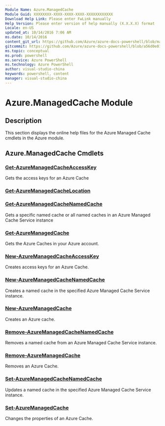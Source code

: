 ```yaml
---
Module Name: Azure.ManagedCache
Module Guid: XXXXXXXX-XXXX-XXXX-XXXX-XXXXXXXXXXXX
Download Help Link: Please enter FwLink manually
Help Version: Please enter version of help manually (X.X.X.X) format
Locale: en-US
updated_at: 10/14/2016 7:06 AM
ms.date: 10/14/2016
content_git_url: https://github.com/Azure/azure-docs-powershell/blob/master/azureps-cmdlets-docs/ServiceManagement/Azure.ManagedCache/v0.9.8/CmdletMDs/Azure.ManagedCache.md
gitcommit: https://github.com/Azure/azure-docs-powershell/blob/a56d0e01e65c2c33aa2af13dd29addc94ead6e88/azureps-cmdlets-docs/ServiceManagement/Azure.ManagedCache/v0.9.8/CmdletMDs/Azure.ManagedCache.md
ms.topic: conceptual
ms.prod: powershell
ms.service: Azure PowerShell
ms.technology: Azure PowerShell
author: visual-studio-china
keywords: powershell, content
manager: visual-studio-china
---
```


# Azure.ManagedCache Module
## Description
This section displays the online help files for the Azure Managed Cache cmdlets in the Azure module.

## Azure.ManagedCache Cmdlets
### [Get-AzureManagedCacheAccessKey](Get-AzureManagedCacheAccessKey.md)
Gets the access keys for an Azure Cache


### [Get-AzureManagedCacheLocation](Get-AzureManagedCacheLocation.md)



### [Get-AzureManagedCacheNamedCache](Get-AzureManagedCacheNamedCache.md)
Gets a specific named cache or all named caches in an Azure Managed Cache Service instance


### [Get-AzureManagedCache](Get-AzureManagedCache.md)
Gets the Azure Caches in your Azure account.


### [New-AzureManagedCacheAccessKey](New-AzureManagedCacheAccessKey.md)
Creates access keys for an Azure Cache.


### [New-AzureManagedCacheNamedCache](New-AzureManagedCacheNamedCache.md)
Creates a named cache in the specified Azure Managed Cache Service instance.


### [New-AzureManagedCache](New-AzureManagedCache.md)
Creates an Azure cache.


### [Remove-AzureManagedCacheNamedCache](Remove-AzureManagedCacheNamedCache.md)
Removes a named cache from an Azure Managed Cache Service instance.


### [Remove-AzureManagedCache](Remove-AzureManagedCache.md)
Removes an Azure Cache.


### [Set-AzureManagedCacheNamedCache](Set-AzureManagedCacheNamedCache.md)
Updates a named cache in the specified Azure Managed Cache Service instance.


### [Set-AzureManagedCache](Set-AzureManagedCache.md)
Changes the properties of an Azure Cache.



